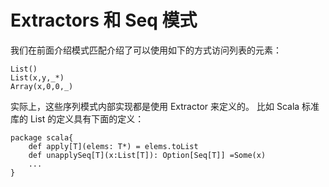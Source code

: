 # Extractors 和 Seq 模式 

我们在前面介绍模式匹配介绍了可以使用如下的方式访问列表的元素：

```
List()
List(x,y,_*)
Array(x,0,0,_)
```

实际上，这些序列模式内部实现都是使用 Extractor 来定义的。 比如 Scala 标准库的 List 的定义具有下面的定义：

```
package scala{
	def apply[T](elems: T*) = elems.toList
	def unapplySeq[T](x:List[T]): Option[Seq[T]] =Some(x)
	...
}
```
